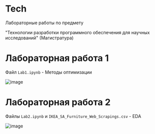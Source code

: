 # Tech
Лабораторные работы по предмету 

"Технологии разработки программного обеспечения для научных исследований" (Магистратура)
# Лабораторная работа 1
Файл `Lab1.ipynb` - Методы оптимизации

![image](https://github.com/user-attachments/assets/5ee94b15-15db-48f2-8888-a1dcf45abadd)

# Лабораторная работа 2
Файлы `Lab2.ipynb` и `IKEA_SA_Furniture_Web_Scrapings.csv` - EDA

![image](https://github.com/user-attachments/assets/7416ba7c-d1b1-4fa3-bff5-60bc0c6d702f)

